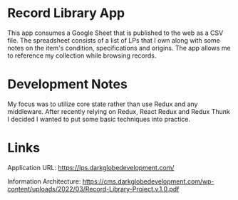 # Record Library App

This app consumes a Google Sheet that is published to the web as a CSV file. The spreadsheet consists of a list of LPs that I own along with some notes on the item's condition, specifications and origins. The app allows me to reference my collection while browsing records.

# Development Notes

My focus was to utilize core state rather than use Redux and any middleware. After recently relying on Redux, React Redux and Redux Thunk I decided I wanted to put some basic techniques into practice.

# Links

Application URL:
https://lps.darkglobedevelopment.com/

Information Architecture:
https://cms.darkglobedevelopment.com/wp-content/uploads/2022/03/Record-Library-Project.v.1.0.pdf
